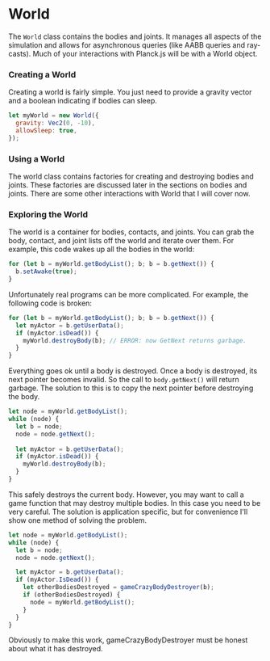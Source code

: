 # World
The `World` class contains the bodies and joints. It manages all aspects
of the simulation and allows for asynchronous queries (like AABB queries
and ray-casts). Much of your interactions with Planck.js will be with a
World object.

### Creating a World
Creating a world is fairly simple. You just need to provide a gravity
vector and a boolean indicating if bodies can sleep.

```js
let myWorld = new World({
  gravity: Vec2(0, -10),
  allowSleep: true,
});
```

### Using a World
The world class contains factories for creating and destroying bodies
and joints. These factories are discussed later in the sections on
bodies and joints. There are some other interactions with World that I
will cover now.

### Exploring the World
The world is a container for bodies, contacts, and joints. You can grab
the body, contact, and joint lists off the world and iterate over them.
For example, this code wakes up all the bodies in the world:

```js
for (let b = myWorld.getBodyList(); b; b = b.getNext()) {
  b.setAwake(true);
}
```

Unfortunately real programs can be more complicated. For example, the
following code is broken:

```js
for (let b = myWorld.getBodyList(); b; b = b.getNext()) {
  let myActor = b.getUserData();
  if (myActor.isDead()) {
    myWorld.destroyBody(b); // ERROR: now GetNext returns garbage.
  }
}
```

Everything goes ok until a body is destroyed. Once a body is destroyed,
its next pointer becomes invalid. So the call to `body.getNext()` will
return garbage. The solution to this is to copy the next pointer before
destroying the body.

```js
let node = myWorld.getBodyList();
while (node) {
  let b = node;
  node = node.getNext();
  
  let myActor = b.getUserData();
  if (myActor.isDead()) {
    myWorld.destroyBody(b);
  }
}
```

This safely destroys the current body. However, you may want to call a
game function that may destroy multiple bodies. In this case you need to
be very careful. The solution is application specific, but for
convenience I'll show one method of solving the problem.

```js
let node = myWorld.getBodyList();
while (node) {
  let b = node;
  node = node.getNext();

  let myActor = b.getUserData();
  if (myActor.IsDead()) {
    let otherBodiesDestroyed = gameCrazyBodyDestroyer(b);
    if (otherBodiesDestroyed) {
      node = myWorld.getBodyList();
    }
  }
}
```

Obviously to make this work, gameCrazyBodyDestroyer must be honest about
what it has destroyed.
